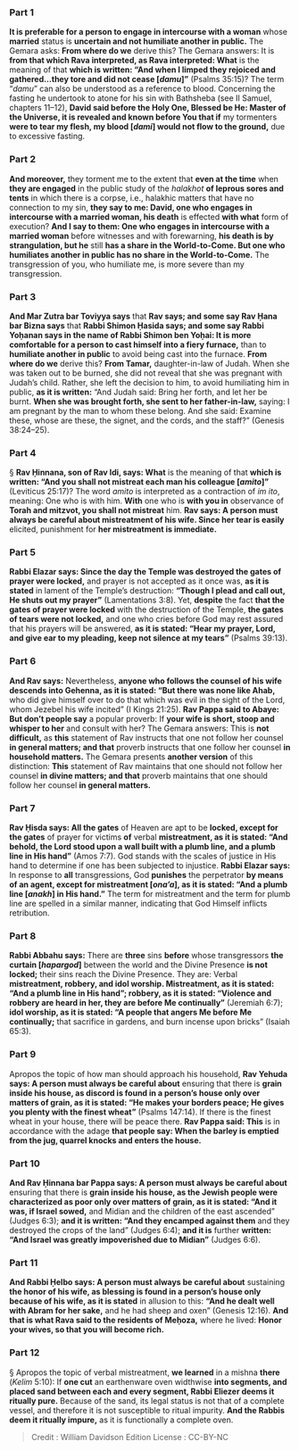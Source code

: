 
### Part 1
<b>It is preferable for a person to engage in intercourse with a woman</b> whose <b>married</b> status is <b>uncertain and not humiliate another in public.</b> The Gemara asks: <b>From where do we</b> derive this? The Gemara answers: It is <b>from that which Rava interpreted, as Rava interpreted: What</b> is the meaning of that <b>which is written: “And when I limped they rejoiced and gathered…they tore and did not cease [<i>damu</i>]”</b> (Psalms 35:15)? The term “<i>damu</i>” can also be understood as a reference to blood. Concerning the fasting he undertook to atone for his sin with Bathsheba (see II Samuel, chapters 11–12), <b>David said before the Holy One, Blessed be He: Master of the Universe, it is revealed and known before You that if</b> my tormenters <b>were to tear my flesh, my blood [<i>dami</i>] would not flow to the ground,</b> due to excessive fasting.

### Part 2
<b>And moreover,</b> they torment me to the extent that <b>even at the time</b> when <b>they are engaged</b> in the public study of the <i>halakhot</i> <b>of leprous sores and tents</b> in which there is a corpse, i.e., halakhic matters that have no connection to my sin, <b>they say to me: David, one who engages in intercourse with a married woman, his death</b> is effected <b>with what</b> form of execution? <b>And I say to them: One who engages in intercourse with a married woman</b> before witnesses and with forewarning, <b>his death is by strangulation, but he</b> still <b>has a share in the World-to-Come. But one who humiliates another in public has no share in the World-to-Come.</b> The transgression of you, who humiliate me, is more severe than my transgression.

### Part 3
<b>And Mar Zutra bar Toviyya says</b> that <b>Rav says; and some say Rav Ḥana bar Bizna says</b> that <b>Rabbi Shimon Ḥasida says; and some say Rabbi Yoḥanan says in the name of Rabbi Shimon ben Yoḥai: It is more comfortable for a person to cast himself into a fiery furnace,</b> than to <b>humiliate another in public</b> to avoid being cast into the furnace. <b>From where do we</b> derive this? <b>From Tamar,</b> daughter-in-law of Judah. When she was taken out to be burned, she did not reveal that she was pregnant with Judah’s child. Rather, she left the decision to him, to avoid humiliating him in public, <b>as it is written:</b> “And Judah said: Bring her forth, and let her be burnt. <b>When she was brought forth, she sent to her father-in-law,</b> saying: I am pregnant by the man to whom these belong. And she said: Examine these, whose are these, the signet, and the cords, and the staff?” (Genesis 38:24–25).

### Part 4
§ <b>Rav Ḥinnana, son of Rav Idi, says: What</b> is the meaning of that <b>which is written: “And you shall not mistreat each man his colleague [<i>amito</i>]”</b> (Leviticus 25:17)? The word <i>amito</i> is interpreted as a contraction of <i>im ito</i>, meaning: One who is with him. <b>With</b> one who is <b>with you in</b> observance of <b>Torah and mitzvot, you shall not mistreat</b> him. <b>Rav says: A person must always be careful about mistreatment of his wife. Since her tear is easily</b> elicited, punishment for <b>her mistreatment is immediate.</b>

### Part 5
<b>Rabbi Elazar says: Since the day the Temple was destroyed the gates of prayer were locked,</b> and prayer is not accepted as it once was, <b>as it is stated</b> in lament of the Temple’s destruction: <b>“Though I plead and call out, He shuts out my prayer”</b> (Lamentations 3:8). Yet, <b>despite</b> the fact <b>that the gates of prayer were locked</b> with the destruction of the Temple, <b>the gates of tears were not locked,</b> and one who cries before God may rest assured that his prayers will be answered, <b>as it is stated: “Hear my prayer, Lord, and give ear to my pleading, keep not silence at my tears”</b> (Psalms 39:13).

### Part 6
<b>And Rav says:</b> Nevertheless, <b>anyone who follows the counsel of his wife descends into Gehenna, as it is stated: “But there was none like Ahab,</b> who did give himself over to do that which was evil in the sight of the Lord, whom Jezebel his wife incited” (I Kings 21:25). <b>Rav Pappa said to Abaye: But don’t people say</b> a popular proverb: If <b>your wife is short, stoop and whisper to her</b> and consult with her? The Gemara answers: This is <b>not difficult,</b> as <b>this</b> statement of Rav instructs that one not follow her counsel <b>in general matters; and that</b> proverb instructs that one follow her counsel <b>in household matters.</b> The Gemara presents <b>another version</b> of this distinction: <b>This</b> statement of Rav maintains that one should not follow her counsel <b>in divine matters; and that</b> proverb maintains that one should follow her counsel <b>in general matters.</b>

### Part 7
<b>Rav Ḥisda says: All the gates</b> of Heaven are apt to be <b>locked, except for the gates</b> of prayer for victims <b>of</b> verbal <b>mistreatment, as it is stated: “And behold, the Lord stood upon a wall built with a plumb line, and a plumb line in His hand”</b> (Amos 7:7). God stands with the scales of justice in His hand to determine if one has been subjected to injustice. <b>Rabbi Elazar says:</b> In response to <b>all</b> transgressions, God <b>punishes</b> the perpetrator <b>by means of an agent, except for mistreatment [<i>ona’a</i>], as it is stated: “And a plumb line [<i>anakh</i>] in His hand.”</b> The term for mistreatment and the term for plumb line are spelled in a similar manner, indicating that God Himself inflicts retribution.

### Part 8
<b>Rabbi Abbahu says:</b> There are <b>three</b> sins <b>before</b> whose transgressors <b>the curtain [<i>hapargod</i>]</b> between the world and the Divine Presence <b>is not locked;</b> their sins reach the Divine Presence. They are: Verbal <b>mistreatment, robbery, and idol worship. Mistreatment, as it is stated: “And a plumb line in His hand”; robbery, as it is stated: “Violence and robbery are heard in her, they are before Me continually”</b> (Jeremiah 6:7); <b>idol worship, as it is stated: “A people that angers Me before Me continually;</b> that sacrifice in gardens, and burn incense upon bricks” (Isaiah 65:3).

### Part 9
Apropos the topic of how man should approach his household, <b>Rav Yehuda says: A person must always be careful about</b> ensuring that there is <b>grain inside his house, as discord is found in a person’s house only over matters of grain, as it is stated: “He makes your borders peace; He gives you plenty with the finest wheat”</b> (Psalms 147:14). If there is the finest wheat in your house, there will be peace there. <b>Rav Pappa said: This</b> is in accordance with the adage <b>that people say: When the barley is emptied from the jug, quarrel knocks and enters the house.</b>

### Part 10
<b>And Rav Ḥinnana bar Pappa says: A person must always be careful about</b> ensuring that there is <b>grain inside his house, as the Jewish people were characterized as poor only over matters of grain, as it is stated: “And it was, if Israel sowed,</b> and Midian and the children of the east ascended” (Judges 6:3); <b>and it is written: “And they encamped against them</b> and they destroyed the crops of the land” (Judges 6:4); <b>and it is</b> further <b>written: “And Israel was greatly impoverished due to Midian”</b> (Judges 6:6).

### Part 11
<b>And Rabbi Ḥelbo says: A person must always be careful about</b> sustaining <b>the honor of his wife, as blessing is found in a person’s house only because of his wife, as it is stated</b> in allusion to this: <b>“And he dealt well with Abram for her sake,</b> and he had sheep and oxen” (Genesis 12:16). <b>And that is what Rava said to the residents of Meḥoza,</b> where he lived: <b>Honor your wives, so that you will become rich.</b>

### Part 12
§ Apropos the topic of verbal mistreatment, <b>we learned</b> in a mishna <b>there</b> (<i>Kelim</i> 5:10): If <b>one cut</b> an earthenware oven widthwise <b>into segments, and placed sand between each and every segment, Rabbi Eliezer deems it ritually pure.</b> Because of the sand, its legal status is not that of a complete vessel, and therefore it is not susceptible to ritual impurity. <b>And the Rabbis deem it ritually impure,</b> as it is functionally a complete oven.

>Credit : William Davidson Edition
>License : CC-BY-NC
